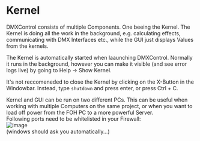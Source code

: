 # Kernel
DMXControl consists of multiple Components. One beeing the Kernel. The Kernel is doing all the work in the background, e.g. calculating effects, communicating with DMX Interfaces etc., while the GUI just displays Values from the kernels.

The Kernel is automatically started when laaunching DMXControl. Normally it runs in the background, however you can make it visible (and see error logs live) by going to Help -> Show Kernel.

It's not reccomeneded to close the Kernel by clicking on the X-Button in the Windowbar. Instead, type `shutdown` and press enter, or press Ctrl + C.  

Kernel and GUI can be run on two different PCs. This can be useful when working with multiple Computers on the same project, or when you want to load off power from the FOH PC to a more powerful Server.  
Following ports need to be whitelisted in your Firewall:  
![image](https://github.com/BastelPichi/dmxc/assets/63782569/abdb482f-7c4b-4f55-95d4-486265f09842)  
(windows should ask you automatically...)

